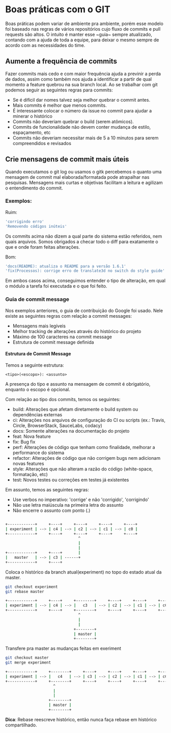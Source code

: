 # Boas práticas com o GIT

Boas práticas podem variar de ambiente pra ambiente, porém esse modelo foi baseado nas regras de vários repositórios cujo fluxo de commits e pull requests são altos. O intuito é manter esse ~guia~ sempre atualizado, contando com a ajuda de toda a equipe, para deixar o mesmo sempre de acordo com as necessidades do time.

## Aumente a frequência de commits

Fazer commits mais cedo e com maior frequência ajuda a previnir a perda de dados, assim como também nos ajuda a identificar a partir de qual momento a feature quebrou na sua branch local. Ao se trabalhar com git podemos seguir as seguintes regras para commits:

+ Se é difícil dar nomes talvez seja melhor quebrar o commit antes.
+ Mais commits é melhor que menos commits.
+ É interessante colocar o número da issue no commit para ajudar a minerar o histórico
+ Commits não deveriam quebrar o build (serem atômicos).
+ Commits de funcionalidade não devem conter mudança de estilo, espaçamento, etc
+ Commits não deveriam necessitar mais de 5 a 10 minutos para serem compreendidos e revisados

## Crie mensagens de commit mais úteis

Quando executamos o git log ou usamos o gitk percebemos o quanto uma mensagem de commit mal elaborada/formatada pode atrapalhar nas pesquisas. Mensagens mais curtas e objetivas facilitam a leitura e agilizam o entendimento do commit.

### Exemplos:

Ruim:

```sh
'corrigindo erro'
'Removendo códigos inúteis'
```

Os commits acima não dizem a qual parte do sistema estão referidos, nem quais arquivos. Somos obrigados a checar todo o diff para exatamente o que e onde foram feitas alterações.

Bom:

```sh
'docs(README): atualiza o README para a versão 1.6.1'
'fix(Processos): corrige erro de translate3d no switch do style guide'          
```

Em ambos casos acima, conseguimos entender o tipo de alteração, em qual o módulo a tarefa foi executada e o que foi feito.

### Guia de commit message

Nos exemplos anteriores, o guia de contribuição do Google foi usado. Nele existe as seguintes regras com relação a commit messages:

+ Mensagens mais legíveis
+ Melhor tracking de alterações através do histórico do projeto
+ Máximo de 100 caracteres na commit message
+ Estrutura de commit message definida

#### Estrutura de Commit Message

Temos a seguinte estrutura:

```
<tipo>(<escopo>): <assunto>
```

A presença do tipo e assunto na mensagem de commit é obrigatório, enquanto o escopo é opcional.

Com relação ao tipo dos commits, temos os seguintes:

* build: Alterações que afetam diretamente o build system ou dependências externas
* ci: Alterações nos arquivos de configuração do CI  ou scripts (ex.: Travis, Circle, BrowserStack, SauceLabs, codacy)
* docs: Somente alterações na documentação do projeto
* feat: Nova feature
* fix: Bug fix
* perf: Alterações de código que tenham como finalidade, melhorar a performance do sistema
* refactor: Alterações de código que não corrigem bugs nem adicionam novas features
* style: Alterações que não alteram a razão do código (white-space, formatação, etc)
* test: Novos testes ou correções em testes já existentes

Em assunto, temos as seguintes regras:

+ Use verbos no imperativo: 'corrige' e não 'corrigido', 'corrigindo'
+ Não use letra maiúscula na primeira letra do assunto
+ Não encerre o assunto com ponto (.)

```sh

+------------+     +----+     +----+     +----+     +----+
| experiment | --> | c4 | --> | c2 | --> | c1 | --> | c0 |
+------------+     +----+     +----+     +----+     +----+
                                ^
                                |
                                |
+------------+     +----+       |
|   master   | --> | c3 | ------+
+------------+     +----+

```

Coloca o histórico da branch atual(experiment)  no topo do estado
atual da master.

```sh
git checkout experiment
git rebase master

```

```sh
+------------+     +----+     +--------+     +----+     +----+     +----+
| experiment | --> | c4 | --> |   c3   | --> | c2 | --> | c1 | --> | c0 |
+------------+     +----+     +--------+     +----+     +----+     +----+
                                ^
                                |
                                |
                              +--------+
                              | master |
                              +--------+
```

Transfere pra master as mudanças feitas em exeriment

```sh
git checkout master
git merge experiment

```

```sh
+------------+     +--------+     +----+     +----+     +----+     +----+
| experiment | --> |   c4   | --> | c3 | --> | c2 | --> | c1 | --> | c0 |
+------------+     +--------+     +----+     +----+     +----+     +----+
                     ^
                     |
                     |
                   +--------+
                   | master |
                   +--------+
```

**Dica**: Rebase reescreve histórico, então nunca faça rebase em histórico compartilhado.
